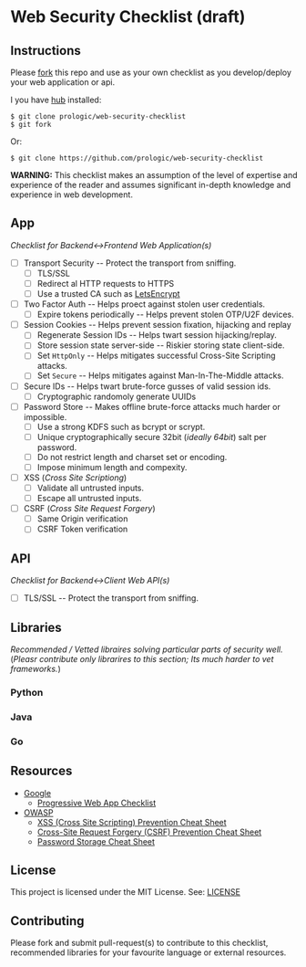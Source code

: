 # Web Security Checklist (draft)

## Instructions

Please [fork](https://github.com/prologic/web-security-checklist#fork-destination-box) this repo and use as your own checklist as you develop/deploy your web application or api.

I you have [hub](https://hub.github.com/) installed:

```#!bash
$ git clone prologic/web-security-checklist
$ git fork
```

Or:

```#!bash
$ git clone https://github.com/prologic/web-security-checklist
```

**WARNING:** This checklist makes an assumption of the level of expertise and experience of the reader and assumes significant in-depth knowledge and experience in web development.

## App

*Checklist for Backend<->Frontend Web Application(s)*

* [ ] Transport Security -- Protect the transport from sniffing.
  * [ ] TLS/SSL
  * [ ] Redirect al HTTP requests to HTTPS
  * [ ] Use a trusted CA such as [LetsEncrypt](https://letsencrypt.org/)
* [ ] Two Factor Auth -- Helps proect against stolen user credentials.
  * [ ] Expire tokens periodically -- Helps prevent stolen OTP/U2F devices.
* [ ] Session Cookies -- Helps prevent session fixation, hijacking and replay
  * [ ] Regenerate Session IDs -- Helps twart session hijacking/replay.
  * [ ] Store session state server-side -- Riskier storing state client-side.
  * [ ] Set `HttpOnly` -- Helps mitigates successful Cross-Site Scripting attacks.
  * [ ] Set `Secure` -- Helps mitigates against Man-In-The-Middle attacks.
* [ ] Secure IDs -- Helps twart brute-force gusses of valid session ids.
  * [ ] Cryptographic randomoly generate UUIDs
* [ ] Password Store -- Makes offline brute-force attacks much harder or impossible.
  * [ ] Use a strong KDFS such as bcrypt or scrypt.
  * [ ] Unique cryptographically secure 32bit (*ideally 64bit*) salt per password.
  * [ ] Do not restrict length and charset set or encoding.
  * [ ] Impose minimum length and compexity.
* [ ] XSS (*Cross Site Scriptiong*)
  * [ ] Validate all untrusted inputs.
  * [ ] Escape all untrusted inputs.
* [ ] CSRF (*Cross Site Request Forgery*)
  * [ ] Same Origin verification
  * [ ] CSRF Token verification

## API

*Checklist for Backend<->Client Web API(s)*

* [ ] TLS/SSL -- Protect the transport from sniffing.

## Libraries

*Recommended / Vetted libraires solving particular parts of security well.*
(*Pleasr contribute only librarires to this section; Its much harder to vet frameworks.*)

### Python

### Java

### Go

## Resources

* [Google](https://developers.google.com)
  * [Progressive Web App Checklist](https://developers.google.com/web/progressive-web-apps/checklist)
* [OWASP](https://www.owasp.org)
  * [XSS (Cross Site Scripting) Prevention Cheat Sheet](https://www.owasp.org/index.php/XSS_(Cross_Site_Scripting)_Prevention_Cheat_Sheet)
  * [Cross-Site Request Forgery (CSRF) Prevention Cheat Sheet](https://www.owasp.org/index.php/Cross-Site_Request_Forgery_(CSRF)_Prevention_Cheat_Sheet)
  * [Password Storage Cheat Sheet](https://www.owasp.org/index.php/Password_Storage_Cheat_Sheet#Use_a_cryptographically_strong_credential-specific_salt)

## License

This project is licensed under the MIT License. See: [LICENSE](https://github.com/prologic/web-security-checklist/blob/master/LICENSE)

## Contributing

Please fork and submit pull-request(s) to contribute to this checklist, recommended libraries for your favourite language or external resources.
